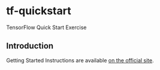 # tf-quickstart

TensorFlow Quick Start Exercise

## Introduction

Getting Started Instructions are available [on the official site](https://colab.research.google.com/github/tensorflow/docs/blob/master/site/en/tutorials/quickstart/beginner.ipynb#scrollTo=DUNzJc4jTj6G).
